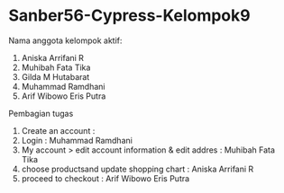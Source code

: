 # Sanber56-Cypress-Kelompok9
Nama anggota kelompok aktif:
1. Aniska Arrifani R
2. Muhibah Fata Tika
3. Gilda M Hutabarat
4. Muhammad Ramdhani
5. Arif Wibowo Eris Putra

Pembagian tugas

1. Create an account : 
2. Login : Muhammad Ramdhani
3. My account > edit account information & edit addres : Muhibah Fata Tika
4. choose productsand update shopping chart : Aniska Arrifani R
5. proceed to checkout : Arif Wibowo Eris Putra

